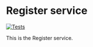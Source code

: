 # Register service

[![Tests](https://github.com/avans-devops/avans-devops-2324-casdenteneer-mohammadparwani/actions/workflows/registertests.yml/badge.svg)](https://github.com/avans-devops/avans-devops-2324-casdenteneer-mohammadparwani/actions/workflows/registertests.yml)

This is the Register service. 